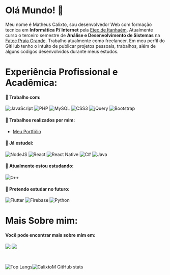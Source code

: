 # Olá Mundo! 👋


Meu nome é Matheus Calixto, sou desenvolvedor Web com formação tecnica em **Informática P/ Internet** pela [Etec de Itanhaém](https://www.etecitanhaem.com.br/). Atualmente curso o terceiro semestre de **Análise e Desenvolvimento de Sistemas** na [Fatec Praia Grande](https://fatecpg.edu.br/). Trabalho atualmente como freelancer.
Em meu perfil do GitHub tenho o intuito de publicar projetos pessoais, trabalhos, além de alguns codigos desenvolvidos durante meus estudos.

# Experiência Profissional e Acadêmica:

#### 💼 Trabalho com:
<img alt="JavaScript" src="https://img.shields.io/badge/javascript-%23323330.svg?style=for-the-badge&logo=javascript&logoColor=%23F7DF1E"/> <img alt="PHP" src="https://img.shields.io/badge/php-%23777BB4.svg?style=for-the-badge&logo=php&logoColor=white"/> <img alt="MySQL" src="https://img.shields.io/badge/mysql-%2300000f.svg?style=for-the-badge&logo=mysql&logoColor=white"/> <img alt="CSS3" src="https://img.shields.io/badge/css3-%231572B6.svg?style=for-the-badge&logo=css3&logoColor=white"/>  <img alt="jQuery" src="https://img.shields.io/badge/jquery-%230769AD.svg?style=for-the-badge&logo=jquery&logoColor=white"/> <img alt="Bootstrap" src="https://img.shields.io/badge/bootstrap-%23563D7C.svg?style=for-the-badge&logo=bootstrap&logoColor=white"/>

#### 💼 Trabalhos realizados por mim:

- [Meu Portfólio](https://calixtolabs.com.br)

#### 📕 Já estudei:
<img alt="NodeJS" src="https://img.shields.io/badge/node.js-%2343853D.svg?style=for-the-badge&logo=node-dot-js&logoColor=white"/> <img alt="React" src="https://img.shields.io/badge/react-%2320232a.svg?style=for-the-badge&logo=react&logoColor=%2361DAFB"/> <img alt="React Native" src="https://img.shields.io/badge/react_native-%2320232a.svg?style=for-the-badge&logo=react&logoColor=%2361DAFB"/> <img alt="C#" src="https://img.shields.io/badge/c%23-%23239120.svg?style=for-the-badge&logo=c-sharp&logoColor=white"/> <img alt="Java" src="https://img.shields.io/badge/java-%23323330.svg?style=for-the-badge&logo=java&logoColor=%23F7DF1E"/>

#### 📕 Atualmente estou estudando:


<img alt="c++" src="https://img.shields.io/badge/C%2B%2B-00599C?style=for-the-badge&logo=c%2B%2B&logoColor=white"/>

#### 📘 Pretendo estudar no futuro:

<img alt="Flutter" src="https://img.shields.io/badge/Flutter-%2302569B.svg?style=for-the-badge&logo=Flutter&logoColor=white" /> <img alt="Firebase" src="https://img.shields.io/badge/firebase-%23039BE5.svg?style=for-the-badge&logo=firebase"/> <img alt="Python" src="https://img.shields.io/badge/python-%2314354C.svg?style=for-the-badge&logo=python&logoColor=white"/>



# Mais Sobre mim:

#### Você pode encontrar mais sobre mim em:

[<img src="https://img.shields.io/badge/linkedin-%230077B5.svg?&style=for-the-badge&logo=linkedin&logoColor=white" />](https://www.linkedin.com/in/matheus-calixto-29480719a/) [<img src="https://img.shields.io/badge/Instagram-E4405F?style=for-the-badge&logo=instagram&logoColor=white" />](https://instagram.com/calixtolabs?utm_medium=copy_link/)


<br>

![Top Langs](https://github-readme-stats.vercel.app/api/top-langs/?username=CalixtoM&layout=compact&title_color=7A7ADB&text_color=D3D3D3&bg_color=0,000000,130F40&hide_border=true)![CalixtoM GitHub stats](https://github-readme-stats.vercel.app/api?username=CalixtoM&include_all_commits=true&count_private=true&show_icons=true&line_height=20&title_color=7A7ADB&icon_color=2234AE&text_color=D3D3D3&bg_color=0,130F40,000000&hide_border=true")


</br>


<!--
**CalixtoM/CalixtoM** is a ✨ _special_ ✨ repository because its `README.md` (this file) appears on your GitHub profile.
[<img src = "https://img.shields.io/badge/instagram-%23E4405F.svg?&style=for-the-badge&logo=instagram&logoColor=white">](https://www.instagram.com/mcalixto1302/)
Here are some ideas to get you started:

- 🔭 I’m currently working on ...
- 🌱 I’m currently learning ...
- 👯 I’m looking to collaborate on ...
- 🤔 I’m looking for help with ...
- 💬 Ask me about ...
- 📫 How to reach me: ...
- 😄 Pronouns: ...
- ⚡ Fun fact: ...
-->

